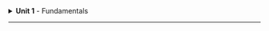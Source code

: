 <!-- Unit 1 Dropdown -->
<details>
    <summary><strong>Unit 1</strong> - Fundamentals</summary>
    <ul type="none">
        <li>
            <!-- Week 1 Dropdown -->
            <details> 
                <summary>Week 1</summary>
                <ul type="none">
                    <li>
                        <details>
                            <summary>Lessons</summary>
                            <table>
                                <thead>
                                    <tr>
                                        <td></td>
                                        <th>Morning Exercise</th>
                                        <th>Module 1</th>
                                        <th>Module 2</th>
                                        <th>HW &amp; Extras</th>
                                        <th>Focus</th>
                                    </tr>
                                </thead>
                                <tbody>
                                    <tr>
                                        <td><strong>Monday</strong><br />(7/5)</td>
                                        <td>Holiday</td>
                                        <td>Holiday</td>
                                        <td>Holiday</td>
                                        <td>Holiday</td>
                                        <td>Holiday</td>
                                    </tr>
                                <tr>
                                    <td><strong>Tuesday</strong><br />(7/6)</td>
                                    <td><a href="https://github.com/SEIR-7-06/welcome-to-sei">Welcome to GA</a></td>
                                    <td><a href="https://github.com/SEIR-7-06/installfest">Installfest</a></td>
                                    <td><a href="https://github.com/SEIR-7-06/intro-terminal">Terminal Intro</a></td>
                                    <td><a href="https://github.com/SEIR-7-06/command-line-lab">Terminal Lab</a></td>
                                    <td><a href="https://github.com/SEIR-7-06/hw-unix-cli-practice">Terminal Practice</a></td>
                                </tr>
                                <tr>
                                    <td><strong>Wednesday</strong><br />(7/7)</td>
                                    <td><a href="https://github.com/SEIR-7-06/semantic-html">Semantic HTML</a></td>
                                    <td><a href="https://github.com/SEIR-7-06/intro-to-programming">Intro To Programming</a></td>
                                    <td>
                                    - <a href="https://github.com/SEIR-7-06/github">Github</a>
                                    </td>
                                    <td><a href="https://github.com/SEIR-7-06/git-github-lab">Github Lab</a></td>
                                    <td>Github Basics</td>
                                </tr>
                                <tr>
                                    <td><strong>Thursday</strong><br />(7/8)</td>
                                    <td><a href="">Outcomes</a></td>
                                    <td><a href="https://github.com/SEIR-7-06/profile-cards">CSS Profile Card</a></td>
                                    <td>
                                    - <a href="https://github.com/SEIR-7-06/functions">Functions</a>
                                    - <a href="https://github.com/SEIR-7-06/functions-lab">Functions Lab</a>
                                    </td>
                                    <td><a href="https://github.com/SEIR-7-06/functions-scope-hw">Functions</a></td>
                                    <td>JavaScript Functions</td>
                                </tr>
                                <tr>
                                    <td><strong>Friday</strong><br />(7/9)</td>
                                    <td>CSS: Landing Page</td>
                                    <td><a href="https://github.com/SEIR-7-06/Objects">Objects</a> </td>
                                    <td><a href="https://github.com/SEIR-7-06/Objects-lab">Objects Lab</a></td>
                                    <td><a href="https://github.com/SEIR-7-06/Objects-lab">Objects Lab</a></td>
                                    <td>JavaScript Objects</td>
                                </tr>
                            </table>
                        </details>
                    </li>
                    <li>
                        <details>
                            <summary>Deliverables</summary>
                            <p>It is a requirement to complete at least 80% of all deliverables to receive: a Certificate of Completion; post-grad benefits such as the Meet and Greet; and Outcomes support.</p>
                            <table>
                                <thead>
                                    <tr>
                                        <td>Date Assigned</td>
                                        <td>Deliverable</td>
                                        <td>Final Due Date</td>
                                    </tr>
                                </thead>
                                <tbody>
                                    <tr>
                                        <td>7/7</td>
                                        <td><a href="https://github.com/SEIR-7-06/HW-Loops-Conditionals">Loops & Conditionals</a></td>
                                        <td>7/14</td>
                                    </tr>
                                    <tr>
                                        <td>7/8</td>
                                        <td><a href="https://github.com/SEIR-7-06/functions-scope-hw">Functions</a></td>
                                        <td>7/15</td>
                                    </tr>
                                </tbody>
                            </table>
                        </details>
                    </li>
                </ul>
            </details>
        </li>
    </ul>
</details>
<hr />